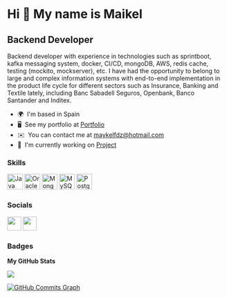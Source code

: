 Hi 👋 My name is Maikel
=======================

Backend Developer
-----------------

Backend developer with experience in technologies such as sprintboot, kafka messaging system, docker, CI/CD, mongoDB, AWS, redis cache, testing (mockito, mockserver), etc. I have had the opportunity to belong to large and complex information systems with end-to-end implementation in the product life cycle for different sectors such as Insurance, Banking and Textile lately, including Banc Sabadell Seguros, Openbank, Banco Santander and Inditex.

* 🌍  I'm based in Spain
* 🖥️  See my portfolio at [Portfolio](http://maykelfdz.github.io/portfolio/index.html)
* ✉️  You can contact me at [maykelfdz@hotmail.com](mailto:maykelfdz@hotmail.com)
* 🚀  I'm currently working on [Project](http://www.inditex.com/es/home)

### Skills

<p align="left">
<a href="https://www.oracle.com/java/" target="_blank" rel="noreferrer"><img src="https://raw.githubusercontent.com/danielcranney/readme-generator/main/public/icons/skills/java-colored.svg" width="36" height="36" alt="Java" /></a>
<a href="https://www.oracle.com/uk/index.html" target="_blank" rel="noreferrer"><img src="https://raw.githubusercontent.com/danielcranney/readme-generator/main/public/icons/skills/oracle-colored.svg" width="36" height="36" alt="Oracle" /></a>
<a href="https://www.mongodb.com/" target="_blank" rel="noreferrer"><img src="https://raw.githubusercontent.com/danielcranney/readme-generator/main/public/icons/skills/mongodb-colored.svg" width="36" height="36" alt="MongoDB" /></a>
<a href="https://www.mysql.com/" target="_blank" rel="noreferrer"><img src="https://raw.githubusercontent.com/danielcranney/readme-generator/main/public/icons/skills/mysql-colored.svg" width="36" height="36" alt="MySQL" /></a>
<a href="https://www.postgresql.org/" target="_blank" rel="noreferrer"><img src="https://raw.githubusercontent.com/danielcranney/readme-generator/main/public/icons/skills/postgresql-colored.svg" width="36" height="36" alt="PostgreSQL" /></a>
</p>


### Socials

<p align="left"> <a href="https://www.github.com/maikeljfa" target="_blank" rel="noreferrer"><img src="https://raw.githubusercontent.com/danielcranney/readme-generator/main/public/icons/socials/github-dark.svg" width="32" height="32" /></a> <a href="https://www.linkedin.com/in/maikel-fernandez" target="_blank" rel="noreferrer"><img src="https://raw.githubusercontent.com/danielcranney/readme-generator/main/public/icons/socials/linkedin.svg" width="32" height="32" /></a></p>

### Badges

<b>My GitHub Stats</b>

<a href="http://www.github.com/maikeljfa"><img src="https://github-readme-streak-stats.herokuapp.com/?user=maikeljfa&stroke=0891b2&background=0f172a&ring=f97316&fire=f97316&currStreakNum=0891b2&currStreakLabel=f97316&sideNums=0891b2&sideLabels=0891b2&dates=0891b2&hide_border=true" /></a>

<a href="http://www.github.com/maikeljfa"><img src="https://activity-graph.herokuapp.com/graph?username=maikeljfa&bg_color=0f172a&color=0891b2&line=ef4444&point=0891b2&area_color=0f172a&area=true&hide_border=true&custom_title=GitHub%20Commits%20Graph" alt="GitHub Commits Graph" /></a>
